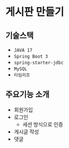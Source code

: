 # 게시판 만들기

## 기술스택
* `JAVA 17`
* `Spring Boot 3`
* `spring-starter-jdbc`
* `MySQL`
* `타임리프`

## 주요기능 소개
* 회원가입
* 로그인
  * 세션 방식으로 인증
* 게시글 작성
* 댓글

